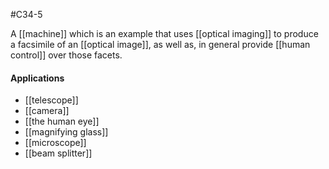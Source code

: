 #C34-5

A [[machine]] which is an example that uses [[optical imaging]] to produce a facsimile of an [[optical image]], as well as, in general provide [[human control]] over those facets.

#### Applications
- [[telescope]]
- [[camera]]
- [[the human eye]]
- [[magnifying glass]]
- [[microscope]]
- [[beam splitter]]